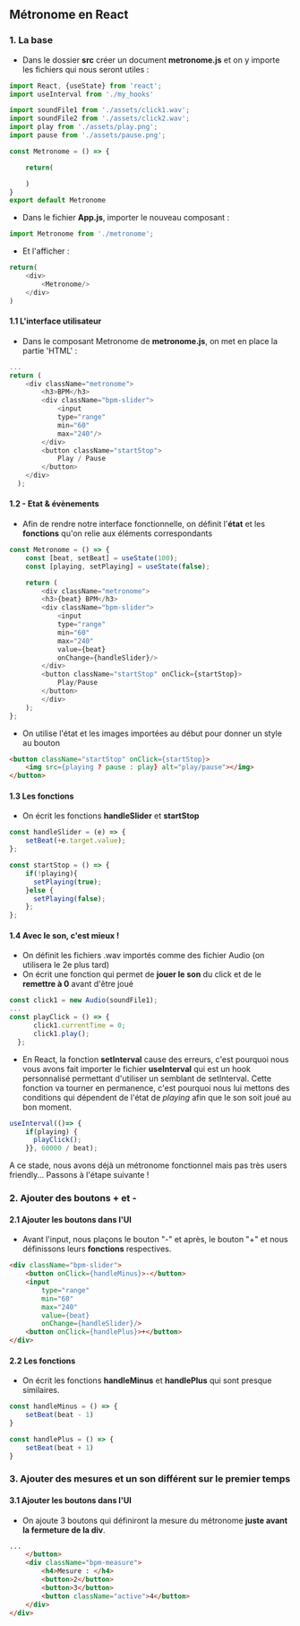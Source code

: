## Métronome en React

### 1. La base

- Dans le dossier **src** créer un document **metronome.js** et on y importe les fichiers qui nous seront utiles : 

```javascript
import React, {useState} from 'react';
import useInterval from './my_hooks'

import soundFile1 from './assets/click1.wav';
import soundFile2 from './assets/click2.wav';
import play from './assets/play.png';
import pause from './assets/pause.png';

const Metronome = () => {

    return(

    )
}
export default Metronome
```

- Dans le fichier **App.js**, importer le nouveau composant :

```javascript
import Metronome from './metronome';
```

- Et l'afficher :
```javascript
return(
    <div>
        <Metronome/>
    </div>
)
```

#### 1.1 L'interface utilisateur

- Dans le composant Metronome de **metronome.js**, on met en place la partie 'HTML' :

```javascript
...
return (
    <div className="metronome">
        <h3>BPM</h3>
        <div className="bpm-slider">
            <input
            type="range"
            min="60"
            max="240"/>
        </div>
        <button className="startStop">
            Play / Pause
        </button>
    </div>
  );
```

#### 1.2 - Etat & évènements

- Afin de rendre notre interface fonctionnelle, on définit l'**état** et les **fonctions** qu'on relie aux éléments correspondants

```javascript
const Metronome = () => {
    const [beat, setBeat] = useState(100);
    const [playing, setPlaying] = useState(false); 

    return (
        <div className="metronome">
        <h3>{beat} BPM</h3>         
        <div className="bpm-slider">
            <input
            type="range"
            min="60"
            max="240"
            value={beat}
            onChange={handleSlider}/>
        </div>
        <button className="startStop" onClick={startStop}>
            Play/Pause
        </button>
        </div>
    );
};
```

- On utilise l'état et les images importées au début pour donner un style au bouton

```html
<button className="startStop" onClick={startStop}>
    <img src={playing ? pause : play} alt="play/pause"></img>
</button>
```


#### 1.3 Les fonctions

- On écrit les fonctions **handleSlider** et **startStop**

```javascript
const handleSlider = (e) => {
    setBeat(+e.target.value);
};

const startStop = () => {
    if(!playing){
      setPlaying(true);
    }else {
      setPlaying(false);
    };
};
```

#### 1.4 Avec le son, c'est mieux !

- On définit les fichiers .wav importés comme des fichier Audio (on utilisera le 2e plus tard)
- On écrit une fonction qui permet de **jouer le son** du click et de le **remettre à 0** avant d'être joué

```javascript
const click1 = new Audio(soundFile1);
...
const playClick = () => {
      click1.currentTime = 0;
      click1.play();
  };
```

- En React, la fonction **setInterval** cause des erreurs, c'est pourquoi nous vous avons fait importer le fichier **useInterval** qui est un hook personnalisé permettant d'utiliser un semblant de setInterval. Cette fonction va tourner en permanence, c'est pourquoi nous lui mettons des conditions qui dépendent de l'état de *playing* afin que le son soit joué au bon moment.

```javascript
useInterval(()=> {
    if(playing) {
      playClick(); 
    }}, 60000 / beat);
```

A ce stade, nous avons déjà un métronome fonctionnel mais pas très users friendly... Passons à l'étape suivante !

### 2. Ajouter des boutons + et -

#### 2.1 Ajouter les boutons dans l'UI

- Avant l'input, nous plaçons le bouton "-" et après, le bouton "+" et nous définissons leurs **fonctions** respectives.

```html
<div className="bpm-slider">
    <button onClick={handleMinus}>-</button>
    <input
        type="range"
        min="60"
        max="240"
        value={beat} 
        onChange={handleSlider}/>
    <button onClick={handlePlus}>+</button>
</div>
```

#### 2.2 Les fonctions 

- On écrit les fonctions **handleMinus** et **handlePlus** qui sont presque similaires.

```javascript
const handleMinus = () => {
    setBeat(beat - 1)
}

const handlePlus = () => {
    setBeat(beat + 1)
}
```


### 3. Ajouter des mesures et un son différent sur le premier temps

#### 3.1 Ajouter les boutons dans l'UI

- On ajoute 3 boutons qui définiront la mesure du métronome **juste avant la fermeture de la div**.

```html
...
    </button>
    <div className="bpm-measure">
        <h4>Mesure : </h4>
        <button>2</button>
        <button>3</button>
        <button className="active">4</button>
    </div>
</div>
```